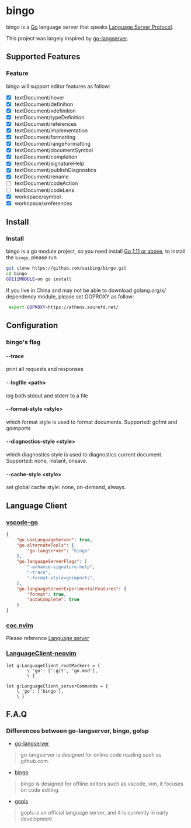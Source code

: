 # bingo

bingo is a [Go](https://golang.org) language server that speaks
[Language Server Protocol](https://github.com/Microsoft/language-server-protocol).

This project was largely inspired by [go-langserver](https://github.com/sourcegraph/go-langserver).

## Supported Features

### Feature

bingo will support editor features as follow:

- [x] textDocument/hover
- [x] textDocument/definition
- [x] textDocument/xdefinition
- [x] textDocument/typeDefinition
- [x] textDocument/references
- [x] textDocument/implementation
- [x] textDocument/formatting
- [x] textDocument/rangeFormatting
- [x] textDocument/documentSymbol
- [x] textDocument/completion
- [x] textDocument/signatureHelp
- [x] textDocument/publishDiagnostics
- [x] textDocument/rename
- [ ] textDocument/codeAction
- [ ] textDocument/codeLens
- [x] workspace/symbol
- [x] workspace/xreferences

## Install

### Install

bingo is a go module project, so you need install [Go 1.11 or above](https://golang.google.cn/dl/),
to  install the `bingo`, please run

```bash
git clone https://github.com/saibing/bingo.git
cd bingo
GO111MODULE=on go install
```

If you live in China and may not be able to download golang.org/x/ dependency module, please set GOPROXY as follow:

```bash
 export GOPROXY=https://athens.azurefd.net/
```

## Configuration

### bingo's flag

#### --trace

print all requests and responses

#### --logfile &lt;path&gt;

log both stdout and stderr to a file

#### --format-style &lt;style&gt;

which format style is used to format documents. Supported: gofmt and goimports

#### --diagnostics-style &lt;style&gt;

which diagnostics style is used to diagnostics current document. Supported: none, instant, onsave.

####  --cache-style &lt;style&gt;

set global cache style: none, on-demand, always.

## Language Client

### [vscode-go](https://github.com/Microsoft/vscode-go)

```json
{
    "go.useLanguageServer": true,
    "go.alternateTools": {
        "go-langserver": "bingo"
    },
    "go.languageServerFlags": [
        "-enhance-signature-help",
        "-trace",
        "-format-style=goimports",
    ],
    "go.languageServerExperimentalFeatures": {
        "format": true,
        "autoComplete": true
    }
}
```

### [coc.nvim](https://github.com/neoclide/coc.nvim)

Please reference [Language server](https://github.com/neoclide/coc.nvim/wiki/Language-servers#go)

### [LanguageClient-neovim](https://github.com/autozimu/LanguageClient-neovim)

```vim
let g:LanguageClient_rootMarkers = {
        \ 'go': ['.git', 'go.mod'],
        \ }

let g:LanguageClient_serverCommands = {
    \ 'go': ['bingo'],
    \ }

```

## F.A.Q

### Differences between go-langserver, bingo, golsp

- [go-langserver](https://github.com/sourcegraph/go-langserver)

> go-langserver is designed for online code reading such as github.com.

- [bingo](https://github.com/saibing/bingo)

> bingo is designed for offline editors such as vscode, vim, it focuses on code editing.

- [gopls](https://github.com/golang/tools/blob/master/cmd/gopls/main.go)

> gopls is an official language server,  and it is currently in early development.
